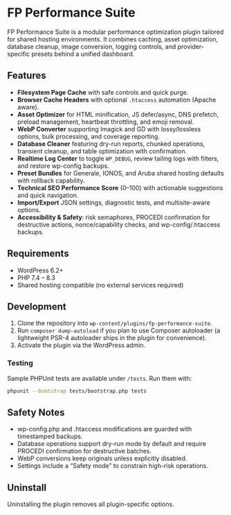 # FP Performance Suite

FP Performance Suite is a modular performance optimization plugin tailored for shared hosting environments. It combines caching, asset optimization, database cleanup, image conversion, logging controls, and provider-specific presets behind a unified dashboard.

## Features

- **Filesystem Page Cache** with safe controls and quick purge.
- **Browser Cache Headers** with optional `.htaccess` automation (Apache aware).
- **Asset Optimizer** for HTML minification, JS defer/async, DNS prefetch, preload management, heartbeat throttling, and emoji removal.
- **WebP Converter** supporting Imagick and GD with lossy/lossless options, bulk processing, and coverage reporting.
- **Database Cleaner** featuring dry-run reports, chunked operations, transient cleanup, and table optimization with confirmation.
- **Realtime Log Center** to toggle `WP_DEBUG`, review tailing logs with filters, and restore wp-config backups.
- **Preset Bundles** for Generale, IONOS, and Aruba shared hosting defaults with rollback capability.
- **Technical SEO Performance Score** (0–100) with actionable suggestions and quick navigation.
- **Import/Export** JSON settings, diagnostic tests, and multisite-aware options.
- **Accessibility & Safety**: risk semaphores, PROCEDI confirmation for destructive actions, nonce/capability checks, and wp-config/.htaccess backups.

## Requirements

- WordPress 6.2+
- PHP 7.4 – 8.3
- Shared hosting compatible (no external services required)

## Development

1. Clone the repository into `wp-content/plugins/fp-performance-suite`.
2. Run `composer dump-autoload` if you plan to use Composer autoloader (a lightweight PSR-4 autoloader ships in the plugin for convenience).
3. Activate the plugin via the WordPress admin.

### Testing

Sample PHPUnit tests are available under `/tests`. Run them with:

```bash
phpunit --bootstrap tests/bootstrap.php tests
```

## Safety Notes

- wp-config.php and .htaccess modifications are guarded with timestamped backups.
- Database operations support dry-run mode by default and require PROCEDI confirmation for destructive batches.
- WebP conversions keep originals unless explicitly disabled.
- Settings include a “Safety mode” to constrain high-risk operations.

## Uninstall

Uninstalling the plugin removes all plugin-specific options.
